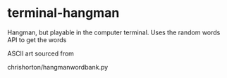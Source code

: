 # terminal-hangman
Hangman, but playable in the computer terminal. Uses the random words API to get the words

ASCII art sourced from 
<link>chrishorton/hangmanwordbank.py</link>
